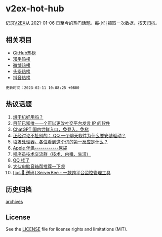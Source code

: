 # v2ex-hot-hub

 记录[V2EX](https://www.v2ex.com/)从 2021-01-06 日至今的热门话题。每小时抓取一次数据，按天[归档](archives)。
 
 ## 相关项目

- [GitHub热榜](https://github.com/snaildev/github-hot-hub)
- [知乎热榜](https://github.com/snaildev/zhihu-hot-hub)
- [微博热榜](https://github.com/snaildev/weibo-hot-hub)
- [头条热榜](https://github.com/snaildev/toutiao-hot-hub)
- [抖音热榜](https://github.com/snaildev/douyin-hot-hub)


 `更新时间：2023-02-11 10:08:25 +0800`

## 热议话题

1. [烘干机好用吗？](https://www.v2ex.com/t/914827)
1. [目前已知唯一一个可以更改社交平台发言 IP 的软件](https://www.v2ex.com/t/914803)
1. [ChatGPT 国内尝鲜入口，免登入，免梯](https://www.v2ex.com/t/914787)
1. [正经讨论不扯别的： QQ 一个聊天软件为什么要安装驱动？](https://www.v2ex.com/t/914862)
1. [垃圾处理器。各位看到这个词的第一反应是什么？](https://www.v2ex.com/t/914800)
1. [Apple 伴侣------------尿袋](https://www.v2ex.com/t/914932)
1. [程序员技术交流群（技术、内推、生活）](https://www.v2ex.com/t/914959)
1. [QQ 挂了](https://www.v2ex.com/t/914814)
1. [大伙电脑音箱帮推荐一下呗](https://www.v2ex.com/t/914909)
1. [[ios 🎉 送码] ServerBee - 一款跨平台监控管理工具](https://www.v2ex.com/t/914946)

## 历史归档

[archives](archives)

## License

See the [LICENSE](LICENSE) file for license rights and limitations (MIT).
